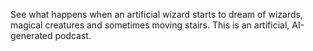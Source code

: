 See what happens when an artificial wizard starts to dream of wizards, magical creatures and sometimes moving stairs. This is an artificial, AI-generated podcast.